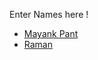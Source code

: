 Enter Names here !
- [Mayank Pant](https://github.com/obiwan04kanobi)
- [Raman](https://github.com/futuristic-coder)